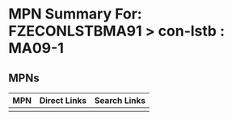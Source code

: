 



# MPN Summary For: FZECONLSTBMA91 > con-lstb : MA09-1

## MPNs
  

|MPN|Direct Links|Search Links|
| :--- | :--- | :--- |
||||
